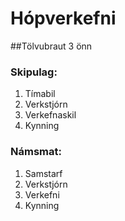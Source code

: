 # Hópverkefni
##Tölvubraut 3 önn 

### Skipulag:
<ol>
  <li>Tímabil </li>
  <li>Verkstjórn</li>
  <li>Verkefnaskil</li>
  <li>Kynning</li>
</ol>

### Námsmat:
<ol>
  <li>Samstarf</li>
  <li>Verkstjórn</li>
  <li>Verkefni</li>
  <li>Kynning</li>
</ol>